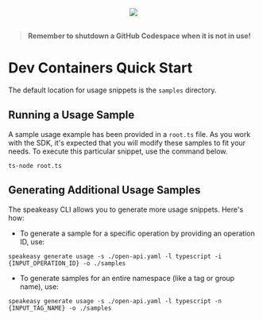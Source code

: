 
<div align="center">
    <a href="https://codespaces.new/speakeasy-sdks/vercel-typescript.git/tree/main"><img src="https://github.com/codespaces/badge.svg" /></a>
</div>
<br>

> **Remember to shutdown a GitHub Codespace when it is not in use!**

# Dev Containers Quick Start

The default location for usage snippets is the `samples` directory.

## Running a Usage Sample

A sample usage example has been provided in a `root.ts` file. As you work with the SDK, it's expected that you will modify these samples to fit your needs. To execute this particular snippet, use the command below.

```
ts-node root.ts
```

## Generating Additional Usage Samples

The speakeasy CLI allows you to generate more usage snippets. Here's how:

- To generate a sample for a specific operation by providing an operation ID, use:

```
speakeasy generate usage -s ./open-api.yaml -l typescript -i {INPUT_OPERATION_ID} -o ./samples
```

- To generate samples for an entire namespace (like a tag or group name), use:

```
speakeasy generate usage -s ./open-api.yaml -l typescript -n {INPUT_TAG_NAME} -o ./samples
```
